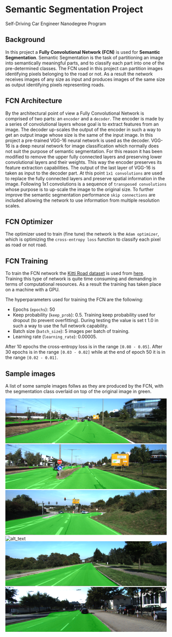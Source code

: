 # Semantic Segmentation Project
Self-Driving Car Engineer Nanodegree Program


[sample_13]: ./images/umm_000013.png "Sample 13"
[sample_15]: ./images/umm_000015.png "Sample 15"
[sample_29]: ./images/umm_000029.png "Sample 29"
[sample_39]: ./images/umm_000038.png "Sample 39"
[sample_49]: ./images/umm_000049.png "Sample 49"
[sample_63]: ./images/umm_000063.png "Sample 63"


## Background

In this project a **Fully Convolutional Network (FCN)** is used for **Semantic Segmentation**. Semantic Segmentation is the task of partitioning an image into semantically meaningful parts, and to classify each part into one of the pre-determined classes. The FCN used in this project
can partition images identifying pixels belonging to the road or not. As a result the network
receives images of any size as input and produces images of the same size as output identifying
pixels representing roads.

## FCN Architecture

By the architectural point of view a Fully Convolutional Network is comprised of two parts: an
`encoder` and a `decoder`. The encoder is made by a series of convolutional layers whose goal is to extract features from an image. The decoder up-scales the output of the encoder in such a way to
get an output image whose size is the same of the input image. In this project a pre-trained
VGG-16 neural network is used as the decoder. VGG-16 is a deep neural network for image
classification which normally does not suit the purpose of semantic segmentation.
For this reason it has been modified to remove the upper fully connected layers
and preserving lower convolutional layers and their weights. This way the encoder preserves its
feature extraction capabilities.
The output of the last layer of VGG-16 is taken as input to the decoder part. At this point `1x1
convolutions` are used to replace the fully connected layers and preserve spatial information in
the image. Following 1x1 convolutions is a sequence of `transposed convolutions` whose purpose is
to up-scale the image to the original size.
To further improve the semantic segmentation performance `skip connections` are included allowing
the network to use information from multiple resolution scales.

## FCN Optimizer

The optimizer used to train (fine tune) the network is the `Adam optimizer`, which is optimizing the `cross-entropy loss` function to classify each pixel as road or not road.

## FCN Training

To train the FCN network the [Kitti Road dataset](http://www.cvlibs.net/datasets/kitti/eval_road.php) is used from [here](http://www.cvlibs.net/download.php?file=data_road.zip).  
Training this type of network is quite time consuming and demanding in terms of computational
resources. As a result the training has taken place on a machine with a GPU.  

The hyperparameters used for training the FCN are the following:

* Epochs (`epochs`): 50
* Keep probability (`keep_prob`): 0.5. Training keep probability used for dropout (to prevent overfitting). During testing the value is set t 1.0 in such a way to use the full network
capability.
* Batch size (`batch_size`): 5 images per batch of training.
* Learning rate (`learning_rate`): 0.00005.

After 10 epochs the cross-entropy loss is in the range `[0.08 - 0.05]`. After 30 epochs is in the range `[0.03 - 0.02]` while at the end of epoch 50 it is in the range `[0.02 - 0.01]`.


## Sample images

A list of some sample images follws as they are produced by the FCN, with the segmentation class overlaid on top of the original image in green.

![alt_text][sample_13]
![alt_text][sample_15]
![alt_text][sample_29]
![alt_text][sample_39]
![alt_text][sample_49]
![alt_text][sample_63]
